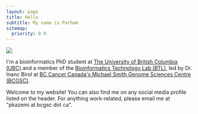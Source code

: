 ```yaml
---
layout: page
title: Hello
subtitle: My name is Parham
sitemap:
  priority: 0.9
---
```


<img src="{{ '/assets/img/avatar.jpeg' | prepend: site.baseurl }}" id="about-img">

<div id="describe-text">
	<p>
		I'm a bioinformatics PhD student at <a href="//bioinformatics.ubc.ca/">The University of British Columbia (UBC)</a> and a member of the <a href="//birollab.ca/">Bioinformatics Technology Lab (BTL)</a>, led by Dr. Inanc Birol at <a href="//bcgsc.ca">BC Cancer Canada's Michael Smith Genome Sciences Centre (BCGSC)</a>.
	</p>
	<p>
		Welcome to my website! You can also find me on any social media profile listed on the header. For anything work-related, please email me at "pkazemi at bcgsc dot ca".
	</p>
</div>